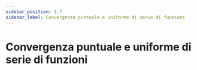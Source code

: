 ```yaml
---
sidebar_position: 1.7
sidebar_label: Convergenza puntuale e uniforme di serie di funzioni
---
```


# Convergenza puntuale e uniforme di serie di funzioni

